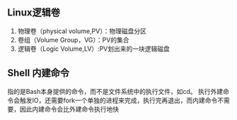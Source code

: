## Linux逻辑卷
1. 物理卷（physical volume,PV）：物理磁盘分区
2. 卷组（Volume Group，VG）：PV的集合
3. 逻辑卷（Logic Volume,LV）:PV划出来的一块逻辑磁盘

## Shell 内建命令
指的是Bash本身提供的命令，而不是文件系统中的执行文件，如cd。
执行外建命令会触发IO，还需要fork一个单独的进程来完成，执行完再退出，而内建命令不需要，因此内建命令会比外建命令执行地快